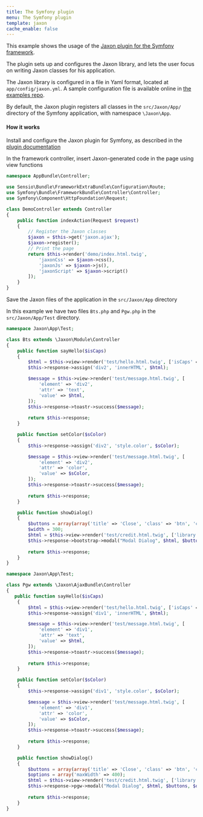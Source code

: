 ```yaml
---
title: The Symfony plugin
menu: The Symfony plugin
template: jaxon
cache_enable: false
---
```


This example shows the usage of the [Jaxon plugin for the Symfony framework](https://github.com/jaxon-php/jaxon-symfony?target=_blank).

The plugin sets up and configures the Jaxon library, and lets the user focus on writing Jaxon classes for his application.

The Jaxon library is configured in a file in Yaml format, located at `app/config/jaxon.yml`.
A sample configuration file is available online in [the examples repo](https://github.com/jaxon-php/jaxon-examples/blob/master/frameworks/symfony/app/config/jaxon.yml?target=_blank).

By default, the Jaxon plugin registers all classes in the `src/Jaxon/App/` directory of the Symfony application, with namespace `\Jaxon\App`.

#### How it works

Install and configure the Jaxon plugin for Symfony, as described in the [plugin documentation](https://github.com/jaxon-php/jaxon-symfony?target=_blank)

In the framework controller, insert Jaxon-generated code in the page using view functions

```php
namespace AppBundle\Controller;

use Sensio\Bundle\FrameworkExtraBundle\Configuration\Route;
use Symfony\Bundle\FrameworkBundle\Controller\Controller;
use Symfony\Component\HttpFoundation\Request;

class DemoController extends Controller
{
    public function indexAction(Request $request)
    {
        // Register the Jaxon classes
        $jaxon = $this->get('jaxon.ajax');
        $jaxon->register();
        // Print the page
        return $this->render('demo/index.html.twig',
            'jaxonCss' => $jaxon->css(),
            'jaxonJs' => $jaxon->js(),
            'jaxonScript' => $jaxon->script()
        ]);
    }
}
```

Save the Jaxon files of  the application in the `src/Jaxon/App` directory

In this example we have two files `Bts.php` and `Pgw.php` in the `src/Jaxon/App/Test` directory.

```php
namespace Jaxon\App\Test;

class Bts extends \Jaxon\Module\Controller
{
    public function sayHello($isCaps)
    {
        $html = $this->view->render('test/hello.html.twig', ['isCaps' => $isCaps]);
        $this->response->assign('div2', 'innerHTML', $html);

        $message = $this->view->render('test/message.html.twig', [
            'element' => 'div2',
            'attr' => 'text',
            'value' => $html,
        ]);
        $this->response->toastr->success($message);
    
        return $this->response;
    }

    public function setColor($sColor)
    {
        $this->response->assign('div2', 'style.color', $sColor);

        $message = $this->view->render('test/message.html.twig', [
            'element' => 'div2',
            'attr' => 'color',
            'value' => $sColor,
        ]);
        $this->response->toastr->success($message);
    
        return $this->response;
    }

    public function showDialog()
    {
        $buttons = array(array('title' => 'Close', 'class' => 'btn', 'click' => 'close'));
        $width = 300;
        $html = $this->view->render('test/credit.html.twig', ['library' => 'Twitter Bootstrap']);
        $this->response->bootstrap->modal("Modal Dialog", $html, $buttons, $width);
    
        return $this->response;
    }
}
```

```php
namespace Jaxon\App\Test;

class Pgw extends \Jaxon\AjaxBundle\Controller
{
   public function sayHello($isCaps)
    {
        $html = $this->view->render('test/hello.html.twig', ['isCaps' => $isCaps]);
        $this->response->assign('div1', 'innerHTML', $html);

        $message = $this->view->render('test/message.html.twig', [
            'element' => 'div1',
            'attr' => 'text',
            'value' => $html,
        ]);
        $this->response->toastr->success($message);
    
        return $this->response;
    }

    public function setColor($sColor)
    {
        $this->response->assign('div1', 'style.color', $sColor);

        $message = $this->view->render('test/message.html.twig', [
            'element' => 'div1',
            'attr' => 'color',
            'value' => $sColor,
        ]);
        $this->response->toastr->success($message);
    
        return $this->response;
    }

    public function showDialog()
    {
        $buttons = array(array('title' => 'Close', 'class' => 'btn', 'click' => 'close'));
        $options = array('maxWidth' => 400);
        $html = $this->view->render('test/credit.html.twig', ['library' => 'PgwModal']);
        $this->response->pgw->modal("Modal Dialog", $html, $buttons, $options);
    
        return $this->response;
    }
}
```
